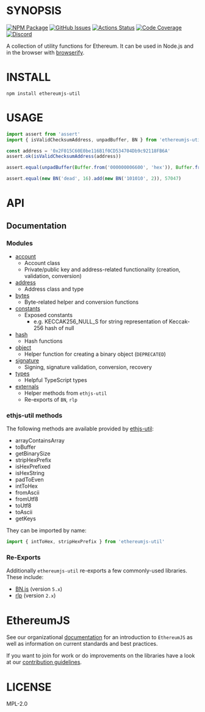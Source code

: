 # SYNOPSIS

[![NPM Package][util-npm-badge]][util-npm-link]
[![GitHub Issues][util-issues-badge]][util-issues-link]
[![Actions Status][util-actions-badge]][util-actions-link]
[![Code Coverage][util-coverage-badge]][util-coverage-link]
[![Discord][discord-badge]][discord-link]

A collection of utility functions for Ethereum. It can be used in Node.js and in the browser with [browserify](http://browserify.org/).

# INSTALL

`npm install ethereumjs-util`

# USAGE

```js
import assert from 'assert'
import { isValidChecksumAddress, unpadBuffer, BN } from 'ethereumjs-util'

const address = '0x2F015C60E0be116B1f0CD534704Db9c92118FB6A'
assert.ok(isValidChecksumAddress(address))

assert.equal(unpadBuffer(Buffer.from('000000006600', 'hex')), Buffer.from('6600', 'hex'))

assert.equal(new BN('dead', 16).add(new BN('101010', 2)), 57047)
```

# API

## Documentation

### Modules

- [account](docs/modules/_account_.md)
  - Account class
  - Private/public key and address-related functionality (creation, validation, conversion)
- [address](docs/modules/_address_.md)
  - Address class and type
- [bytes](docs/modules/_bytes_.md)
  - Byte-related helper and conversion functions
- [constants](docs/modules/_constants_.md)
  - Exposed constants
    - e.g. KECCAK256_NULL_S for string representation of Keccak-256 hash of null
- [hash](docs/modules/_hash_.md)
  - Hash functions
- [object](docs/modules/_object_.md)
  - Helper function for creating a binary object (`DEPRECATED`)
- [signature](docs/modules/_signature_.md)
  - Signing, signature validation, conversion, recovery
- [types](docs/modules/_types_.md)
  - Helpful TypeScript types
- [externals](docs/modules/_externals_.md)
  - Helper methods from `ethjs-util`
  - Re-exports of `BN`, `rlp`

### ethjs-util methods

The following methods are available provided by [ethjs-util](https://github.com/ethjs/ethjs-util):

- arrayContainsArray
- toBuffer
- getBinarySize
- stripHexPrefix
- isHexPrefixed
- isHexString
- padToEven
- intToHex
- fromAscii
- fromUtf8
- toUtf8
- toAscii
- getKeys

They can be imported by name:

```js
import { intToHex, stripHexPrefix } from 'ethereumjs-util'
```

### Re-Exports

Additionally `ethereumjs-util` re-exports a few commonly-used libraries. These include:

- [BN.js](https://github.com/indutny/bn.js) (version `5.x`)
- [rlp](https://github.com/ethereumjs/rlp) (version `2.x`)

# EthereumJS

See our organizational [documentation](https://ethereumjs.readthedocs.io) for an introduction to `EthereumJS` as well as information on current standards and best practices.

If you want to join for work or do improvements on the libraries have a look at our [contribution guidelines](https://ethereumjs.readthedocs.io/en/latest/contributing.html).

# LICENSE

MPL-2.0

[util-npm-badge]: https://img.shields.io/npm/v/ethereumjs-util.svg
[util-npm-link]: https://www.npmjs.org/package/ethereumjs-util
[util-issues-badge]: https://img.shields.io/github/issues/ethereumjs/ethereumjs-monorepo/package:%20util?label=issues
[util-issues-link]: https://github.com/ethereumjs/ethereumjs-monorepo/issues?q=is%3Aopen+is%3Aissue+label%3A"package%3A+util"
[util-actions-badge]: https://github.com/ethereumjs/ethereumjs-monorepo/workflows/Util/badge.svg
[util-actions-link]: https://github.com/ethereumjs/ethereumjs-monorepo/actions?query=workflow%3A%22Util%22
[util-coverage-badge]: https://codecov.io/gh/ethereumjs/ethereumjs-monorepo/branch/master/graph/badge.svg?flag=util
[util-coverage-link]: https://codecov.io/gh/ethereumjs/ethereumjs-monorepo/tree/master/packages/util
[discord-badge]: https://img.shields.io/static/v1?logo=discord&label=discord&message=Join&color=blue
[discord-link]: https://discord.gg/TNwARpR
